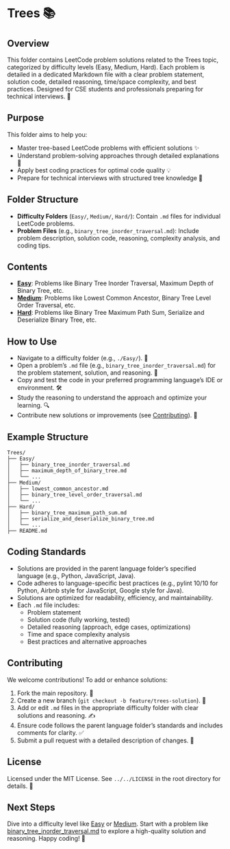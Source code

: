 # Trees 📚

## Overview
This folder contains LeetCode problem solutions related to the Trees topic, categorized by difficulty levels (Easy, Medium, Hard). Each problem is detailed in a dedicated Markdown file with a clear problem statement, solution code, detailed reasoning, time/space complexity, and best practices. Designed for CSE students and professionals preparing for technical interviews. 🚀

## Purpose
This folder aims to help you:
- Master tree-based LeetCode problems with efficient solutions ✨
- Understand problem-solving approaches through detailed explanations 🧠
- Apply best coding practices for optimal code quality 💡
- Prepare for technical interviews with structured tree knowledge 🎯

## Folder Structure
- **Difficulty Folders** (`Easy/`, `Medium/`, `Hard/`): Contain `.md` files for individual LeetCode problems.
- **Problem Files** (e.g., `binary_tree_inorder_traversal.md`): Include problem description, solution code, reasoning, complexity analysis, and coding tips.

## Contents
- **[Easy](./Easy/)**: Problems like Binary Tree Inorder Traversal, Maximum Depth of Binary Tree, etc.
- **[Medium](./Medium/)**: Problems like Lowest Common Ancestor, Binary Tree Level Order Traversal, etc.
- **[Hard](./Hard/)**: Problems like Binary Tree Maximum Path Sum, Serialize and Deserialize Binary Tree, etc.

## How to Use
- Navigate to a difficulty folder (e.g., `./Easy/`). 📂
- Open a problem’s `.md` file (e.g., `binary_tree_inorder_traversal.md`) for the problem statement, solution, and reasoning. 📝
- Copy and test the code in your preferred programming language’s IDE or environment. 🛠️
- Study the reasoning to understand the approach and optimize your learning. 🔍
- Contribute new solutions or improvements (see [Contributing](#contributing)). 🤗

## Example Structure
```
Trees/
├── Easy/
│   ├── binary_tree_inorder_traversal.md
│   ├── maximum_depth_of_binary_tree.md
│   └── ...
├── Medium/
│   ├── lowest_common_ancestor.md
│   ├── binary_tree_level_order_traversal.md
│   └── ...
├── Hard/
│   ├── binary_tree_maximum_path_sum.md
│   ├── serialize_and_deserialize_binary_tree.md
│   └── ...
├── README.md
```

## Coding Standards
- Solutions are provided in the parent language folder’s specified language (e.g., Python, JavaScript, Java).
- Code adheres to language-specific best practices (e.g., pylint 10/10 for Python, Airbnb style for JavaScript, Google style for Java).
- Solutions are optimized for readability, efficiency, and maintainability.
- Each `.md` file includes:
  - Problem statement
  - Solution code (fully working, tested)
  - Detailed reasoning (approach, edge cases, optimizations)
  - Time and space complexity analysis
  - Best practices and alternative approaches

## Contributing
We welcome contributions! To add or enhance solutions:
1. Fork the main repository. 🍴
2. Create a new branch (`git checkout -b feature/trees-solution`). 🌿
3. Add or edit `.md` files in the appropriate difficulty folder with clear solutions and reasoning. ✍️
4. Ensure code follows the parent language folder’s standards and includes comments for clarity. ✅
5. Submit a pull request with a detailed description of changes. 🚀

## License
Licensed under the MIT License. See `../../LICENSE` in the root directory for details. 📜

## Next Steps
Dive into a difficulty level like [Easy](./Easy/) or [Medium](./Medium/). Start with a problem like [binary_tree_inorder_traversal.md](./Easy/binary_tree_inorder_traversal.md) to explore a high-quality solution and reasoning. Happy coding! 🌟